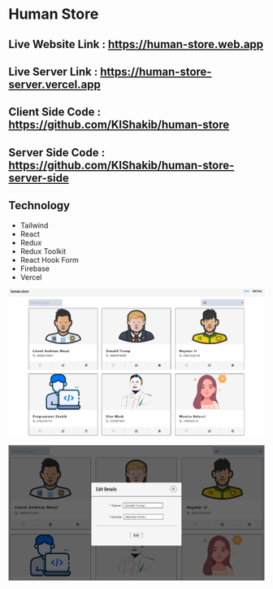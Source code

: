 # Human Store

## Live Website Link : https://human-store.web.app

## Live Server Link : https://human-store-server.vercel.app

## Client Side Code : https://github.com/KIShakib/human-store

## Server Side Code : https://github.com/KIShakib/human-store-server-side


## Technology

- Tailwind
- React
- Redux
- Redux Toolkit
- React Hook Form
- Firebase
- Vercel


![Alt text](src/assets/preview1.jpg)

![Alt text](src/assets/preview2.jpg)